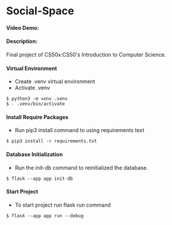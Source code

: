 # Social-Space

#### Video Demo: <URL HERE>

#### Description:

Final project of CS50x:CS50's Introduction to Computer Science.

#### Virtual Environment

- Create .venv virtual environment
- Activate .venv

```
$ python3 -m venv .venv
$ . .venv/bin/activate
```

#### Install Require Packages

- Run pip3 install command to using requirements text

```
$ pip3 install -r requirements.txt
```

#### Database Initialization

- Run the init-db command to reinitialized the database.

```
$ flask --app app init-db
```

#### Start Project

- To start project run flask run command

```
$ flask --app app run --debug
```

